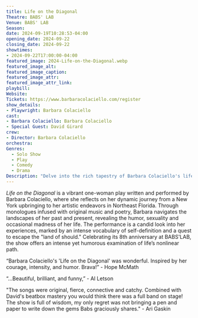 ```yaml
---
title: Life on the Diagonal
Theatre: BABS' LAB
Venue: BABS' LAB
Season: 
date: 2024-09-19T10:28:53-04:00
opening_date: 2024-09-22
closing_date: 2024-09-22
showtimes:
- 2024-09-22T17:00:00-04:00
featured_image: 2024-Life-on-the-Diagonal.webp
featured_image_alt: 
featured_image_caption: 
featured_image_attr: 
featured_image_attr_link: 
playbill:
Website: 
Tickets: https://www.barbaracolaciello.com/register
show_details: 
- Playwright: Barbara Colaciello
cast:
- Barbara Colaciello: Barbara Colaciello
- Special Guest: David Girard
crew:
- Director: Barbara Colaciello
orchestra:
Genres:
  - Solo Show
  - Play
  - Comedy
  - Drama
Description: "Delve into the rich tapestry of Barbara Colaciello's life in this one-woman show that blends storytelling, music and poetry to explore life’s imperfections and wonders."
---
```

*Life on the Diagonal* is a vibrant one-woman play written and performed by Barbara Colaciello, where she reflects on her dynamic journey from a New York upbringing to her artistic endeavors in Northeast Florida. Through monologues infused with original music and poetry, Barbara navigates the landscapes of her past and present, revealing the humor, sexuality and occasional madness of her life. The performance is a candid look into her experiences, marked by an intense vocabulary of self-definition and a quest to escape the "land of should." Celebrating its 8th anniversary at BABS'LAB, the show offers an intense yet humorous examination of life’s nonlinear path.

“Barbara Colaciello's 'Life on the Diagonal' was wonderful. Inspired by her courage, intensity, and humor. Brava!” - Hope McMath

“...Beautiful, brilliant, and funny,” - Al Letson

"The songs were original, fierce, connective and catchy. Combined with David's beatbox mastery you would think there was a full band on stage! The show is full of wisdom, my only regret was not bringing a pen and paper to write down the gems Babs graciously shares." - Ari Gaskin